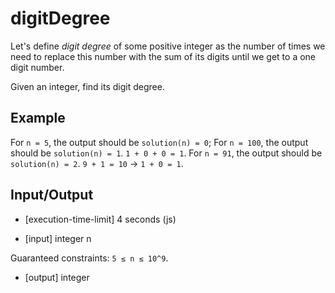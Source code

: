 # digitDegree

Let's define _digit degree_ of some positive integer as the number of times we need to replace this number with the sum of its digits until we get to a one digit number.

Given an integer, find its digit degree.

## Example

For `n = 5`, the output should be
`solution(n) = 0`;
For `n = 100`, the output should be
`solution(n) = 1`.
`1 + 0 + 0 = 1`.
For `n = 91`, the output should be
`solution(n) = 2`.
`9 + 1 = 10` -> `1 + 0 = 1`.

## Input/Output

- [execution-time-limit] 4 seconds (js)

- [input] integer n

Guaranteed constraints:
`5 ≤ n ≤ 10^9`.

- [output] integer
